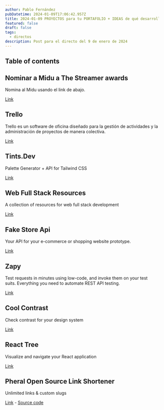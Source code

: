 ```yaml
---
author: Pablo Fernández
pubDatetime: 2024-01-09T17:06:42.957Z
title: 2024-01-09 PROYECTOS para tu PORTAFOLIO + IDEAS de qué desarrollar
featured: false
draft: false
tags:
  - directos
description: Post para el directo del 9 de enero de 2024
---
```


## Table of contents

## Nominar a Midu a The Streamer awards

Nomina al Midu usando el link de abajo.

[Link](https://thestreamerawards.com/nominations)

## Trello

Trello es un software de oficina diseñado para la gestión de actividades y la administración de proyectos de manera colectiva.

[Link](https://trello.com/home)

## Tints.Dev

Palette Generator + API for Tailwind CSS

[Link](https://www.tints.dev/)

## Web Full Stack Resources

A collection of resources for web full stack development

[Link](hhttps://resources-app.vercel.app/)

## Fake Store Api

Your API for your e-commerce or shopping website prototype.

[Link](https://fakeapi.platzi.com/)

## Zapy

Test requests in minutes using low-code, and invoke them on your test suits. Everything you need to automate REST API testing.

[Link](https://zapy.dev/)

## Cool Contrast

Check contrast for your design system

[Link](https://coolcontrast.vercel.app/)

## React Tree

Visualize and navigate your React application

[Link](https://reactree.dev/)

## Pheral Open Source Link Shortener

Unlimited links & custom slugs

[Link](https://slug.vercel.app/) - [Source code](https://github.com/pheralb/slug)
